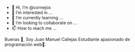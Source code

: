 - 👋 Hi, I’m @cornejox
- 👀 I’m interested in ...
- 🌱 I’m currently learning ...
- 💞️ I’m looking to collaborate on ...
- 📫 How to reach me ...

<!---
cornejox/cornejox is a ✨ special ✨ repository because its `README.md` (this file) appears on your GitHub profile.
You can click the Preview link to take a look at your changes.
--->


Buenas 👋, Soy Juan Manuel Callejas
Estudiante apasionado de programación web🌟.
